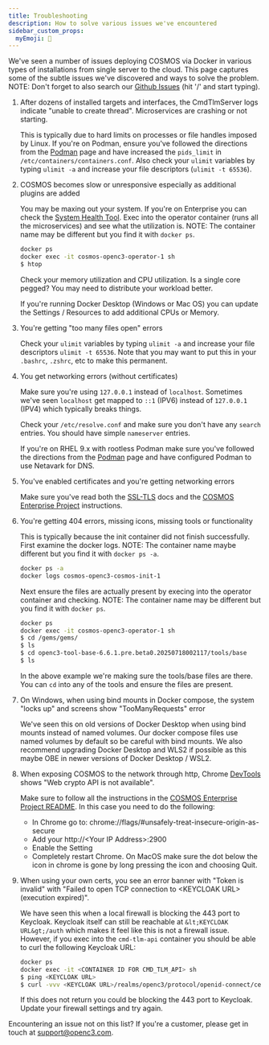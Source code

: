 ```yaml
---
title: Troubleshooting
description: How to solve various issues we've encountered
sidebar_custom_props:
  myEmoji: 🤔
---
```


We've seen a number of issues deploying COSMOS via Docker in various types of installations from single server to the cloud. This page captures some of the subtle issues we've discovered and ways to solve the problem. NOTE: Don't forget to also search our [Github Issues](https://github.com/OpenC3/cosmos/issues) (hit '/' and start typing).

1. After dozens of installed targets and interfaces, the CmdTlmServer logs indicate "unable to create thread". Microservices are crashing or not starting.

   This is typically due to hard limits on processes or file handles imposed by Linux. If you're on Podman, ensure you've followed the directions from the [Podman](/docs/getting-started/podman) page and have increased the `pids_limit` in `/etc/containers/containers.conf`. Also check your `ulimit` variables by typing `ulimit -a` and increase your file descriptors (`ulimit -t 65536`).

1. COSMOS becomes slow or unresponsive especially as additional plugins are added

   You may be maxing out your system. If you're on Enterprise you can check the [System Health Tool](/docs/tools/systemhealth). Exec into the operator container (runs all the microservices) and see what the utilization is. NOTE: The container name may be different but you find it with `docker ps`.

   ```bash
   docker ps
   docker exec -it cosmos-openc3-operator-1 sh
   $ htop
   ```

   Check your memory utilization and CPU utilization. Is a single core pegged? You may need to distribute your workload better.

   If you're running Docker Desktop (Windows or Mac OS) you can update the Settings / Resources to add additional CPUs or Memory.

1. You're getting "too many files open" errors

   Check your `ulimit` variables by typing `ulimit -a` and increase your file descriptors `ulimit -t 65536`. Note that you may want to put this in your `.bashrc`, `.zshrc`, etc to make this permanent.

1. You get networking errors (without certificates)

   Make sure you're using `127.0.0.1` instead of `localhost`. Sometimes we've seen `localhost` get mapped to `::1` (IPV6) instead of `127.0.0.1` (IPV4) which typically breaks things.

   Check your `/etc/resolve.conf` and make sure you don't have any `search` entries. You should have simple `nameserver` entries.

   If you're on RHEL 9.x with rootless Podman make sure you've followed the directions from the [Podman](/docs/getting-started/podman) page and have configured Podman to use Netavark for DNS.

1. You've enabled certificates and you're getting networking errors

   Make sure you've read both the [SSL-TLS](/docs/configuration/ssl-tls) docs and the [COSMOS Enterprise Project](https://github.com/OpenC3/cosmos-enterprise-project?tab=readme-ov-file#opening-to-the-network) instructions.

1. You're getting 404 errors, missing icons, missing tools or functionality

   This is typically because the init container did not finish successfully. First examine the docker logs. NOTE: The container name maybe different but you find it with `docker ps -a`.

   ```bash
   docker ps -a
   docker logs cosmos-openc3-cosmos-init-1
   ```

   Next ensure the files are actually present by execing into the operator container and checking. NOTE: The container name may be different but you find it with `docker ps`.

   ```bash
   docker ps
   docker exec -it cosmos-openc3-operator-1 sh
   $ cd /gems/gems/
   $ ls
   $ cd openc3-tool-base-6.6.1.pre.beta0.20250718002117/tools/base
   $ ls
   ```

   In the above example we're making sure the tools/base files are there. You can `cd` into any of the tools and ensure the files are present.

1. On Windows, when using bind mounts in Docker compose, the system "locks up" and screens show "TooManyRequests" error

   We've seen this on old versions of Docker Desktop when using bind mounts instead of named volumes. Our docker compose files use named volumes by default so be careful with bind mounts. We also recommend upgrading Docker Desktop and WLS2 if possible as this maybe OBE in newer versions of Docker Desktop / WSL2.

1. When exposing COSMOS to the network through http, Chrome [DevTools](https://developer.chrome.com/docs/devtools/open) shows "Web crypto API is not available".

   Make sure to follow all the instructions in the [COSMOS Enterprise Project README](https://github.com/OpenC3/cosmos-enterprise-project/blob/main/README.md). In this case you need to do the following:

   - In Chrome go to: chrome://flags/#unsafely-treat-insecure-origin-as-secure
   - Add your http://&lt;Your IP Address&gt;:2900
   - Enable the Setting
   - Completely restart Chrome. On MacOS make sure the dot below the icon in chrome is gone by long pressing the icon and choosing Quit.

1. When using your own certs, you see an error banner with "Token is invalid" with "Failed to open TCP connection to &lt;KEYCLOAK URL&gt; (execution expired)".

   We have seen this when a local firewall is blocking the 443 port to Keycloak. Keycloak itself can still be reachable at `&lt;KEYCLOAK URL&gt;/auth` which makes it feel like this is not a firewall issue. However, if you exec into the `cmd-tlm-api` container you should be able to curl the following Keycloak URL:

   ```bash
   docker ps
   docker exec -it <CONTAINER ID FOR CMD_TLM_API> sh
   $ ping <KEYCLOAK URL>
   $ curl -vvv <KEYCLOAK URL>/realms/openc3/protocol/openid-connect/certs
   ```

   If this does not return you could be blocking the 443 port to Keycloak. Update your firewall settings and try again.

Encountering an issue not on this list? If you're a customer, please get in touch at [support@openc3.com](mailto:support@openc3.com).
